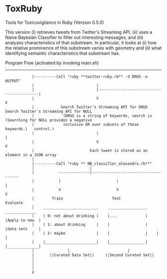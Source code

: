 ToxRuby
=======

Tools for Toxicovigilance in Ruby (Version 0.5.0)

This version (i) retrieves tweets from Twitter's Streaming API, (ii) uses a Naive Bayesian Classifier 
to filter out interesting messages, and (iii) analyzes characteristics of that substream. In particular, it 
looks at (i) how the relative prominence of this substream varies with geometry and (ii) what identifying 
semantic characteristics that substream has. 

Program Flow (activated by invoking main.sh)
_____________

                |----------Call "ruby **twitter-ruby.rb** -d DRUG -o OUTPUT"
                |                            |
                |                            |-------------------------------------------|
                |                            V                                           V
                |            Search Twitter's Streaming API for DRUG         Search Twitter's Streaming API for NULL
                |             (DRUG is a string of keywords, search is       (Searching for NULL provides a negative
                |             inclusive OR over subsets of those keywords.)   control.)
                |                            |                                           |
                |                            V                                           V
                |                         Each tweet is stored as an element in a JSON array
                |          
                |----------Call "ruby ** NB_classifier_alexandru.rb**"
                |                         |
                |           --------------|-------------------------------------    
                |           |                         |                        |
                |           V                         V                        V
                |        Train                      Test                   Evaluate
                |    _________________________    __________________     ______________
                |    | 0: not about drinking |    |...             |    |Apply to new  |
                |    | 1: about drinking     |    |                |    |data sets     |
                |    | 2: maybe              |    |                |    |              |
                |    |_______________________|    |________________|    |______________|
                |               |                          |                    
                |       ||Curated Data Set||     ||Second Curated Set||
                |
                |     
                |
                V
